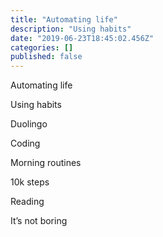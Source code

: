 ```yaml
---
title: "Automating life"
description: "Using habits"
date: "2019-06-23T18:45:02.456Z"
categories: []
published: false
---
```


Automating life

Using habits

Duolingo

Coding

Morning routines

10k steps

Reading

It’s not boring
